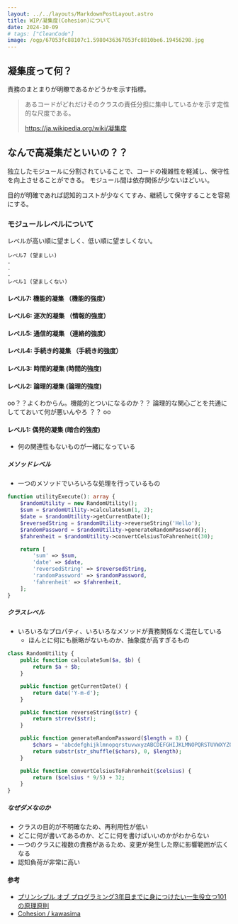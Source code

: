 ```yaml
---
layout: ../../layouts/MarkdownPostLayout.astro
title: WIP/凝集度(Cohesion)について
date: 2024-10-09
# tags: ["CleanCode"]
image: /ogp/67053fc88107c1.5980436367053fc8810be6.19456298.jpg
---
```


## 凝集度って何？
責務のまとまりが明瞭であるかどうかを示す指標。

> あるコードがどれだけそのクラスの責任分担に集中しているかを示す定性的な尺度である。
>
> https://ja.wikipedia.org/wiki/凝集度

## なんで高凝集だといいの？？
独立したモジュールに分割されていることで、コードの複雑性を軽減し、保守性を向上させることができる。
モジュール間は依存関係が少ないほどいい。

目的が明確であれば認知的コストが少なくてすみ、継続して保守することを容易にする。

### モジュールレベルについて
レベルが高い順に望ましく、低い順に望ましくない。
```
レベル7 (望ましい)
.
.
.
レベル1 (望ましくない)
```

#### レベル7: 機能的凝集 （機能的強度）

#### レベル6: 逐次的凝集 （情報的強度）

#### レベル5: 通信的凝集 （連絡的強度）

#### レベル4: 手続き的凝集 （手続き的強度）

#### レベル3: 時間的凝集 (時間的強度)

#### レベル2: 論理的凝集 (論理的強度)
oo？？よくわからん。機能的とついになるのか？？ 論理的な関心ごとを共通にしてておいて何が悪いんやろ ？？ oo

#### レベル1: 偶発的凝集 (暗合的強度)
- 何の関連性もないものが一緒になっている

##### メソッドレベル
- 一つのメソッドでいろいろな処理を行っているもの
```php
function utilityExecute(): array {
    $randomUtility = new RandomUtility();
    $sum = $randomUtility->calculateSum(1, 2);
    $date = $randomUtility->getCurrentDate();
    $reversedString = $randomUtility->reverseString('Hello');
    $randomPassword = $randomUtility->generateRandomPassword();
    $fahrenheit = $randomUtility->convertCelsiusToFahrenheit(30);

    return [
        'sum' => $sum,
        'date' => $date,
        'reversedString' => $reversedString,
        'randomPassword' => $randomPassword,
        'fahrenheit' => $fahrenheit,
    ];
}
```

##### クラスレベル
- いろいろなプロパティ、いろいろなメソッドが責務関係なく混在している
    - ほんとに何にも脈略がないものか、抽象度が高すぎるもの
```php
class RandomUtility {
    public function calculateSum($a, $b) {
        return $a + $b;
    }

    public function getCurrentDate() {
        return date('Y-m-d');
    }

    public function reverseString($str) {
        return strrev($str);
    }

    public function generateRandomPassword($length = 8) {
        $chars = 'abcdefghijklmnopqrstuvwxyzABCDEFGHIJKLMNOPQRSTUVWXYZ0123456789';
        return substr(str_shuffle($chars), 0, $length);
    }

    public function convertCelsiusToFahrenheit($celsius) {
        return ($celsius * 9/5) + 32;
    }
}
```
##### なぜダメなのか
- クラスの目的が不明確なため、再利用性が低い
- どこに何が書いてあるのか、どこに何を書けばいいのかがわからない
- 一つのクラスに複数の責務があるため、変更が発生した際に影響範囲が広くなる
- 認知負荷が非常に高い

#### 参考
- [プリンシプル オブ プログラミング3年目までに身につけたい一生役立つ101の原理原則](https://amzn.asia/d/18kKNOT)
- [Cohesion / kawasima](https://scrapbox.io/kawasima/Cohesion)